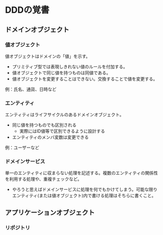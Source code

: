 # DDDの覚書

## ドメインオブジェクト

### 値オブジェクト
値オブジェクトはドメインの「値」を示す。

- プリミティブ型では表現しきれない値のルールを付加する。
- 値オブジェクトで同じ値を持つものは同値である。
- 値オブジェクトを変更することはできない。交換することで値を変更する。

例：氏名、通貨、日時など

### エンティティ
エンティティはライフサイクルのあるドメインオブジェクト。

- 同じ値を持つものでも区別される
  - 実際にはID値等で区別できるように設計する
- エンティティのメンバ変数は変更できる

例：ユーザーなど

### ドメインサービス
単一のエンティティに収まらない処理を記述する。複数のエンティティの関係性を利用する処理や、重複チェックなど。

- やろうと思えばドメインサービスに処理を何でもかけてしまう。可能な限りエンティティ(または値オブジェクト)内で書ける処理はそちらに書くこと。

## アプリケーションオブジェクト

### リポジトリ


